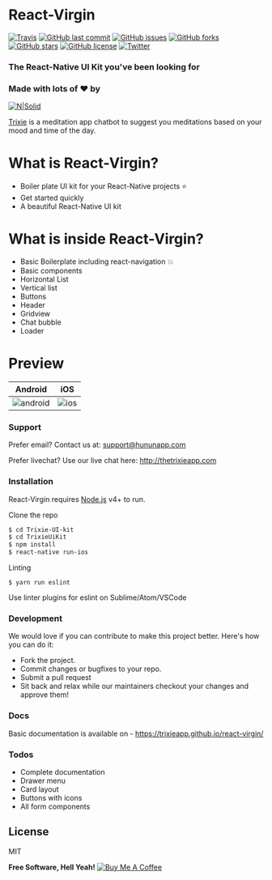 # React-Virgin
[![Travis](https://img.shields.io/travis/Trixieapp/react-virgin.svg)]()
[![GitHub last commit](https://img.shields.io/github/last-commit/Trixieapp/react-virgin.svg)]()
[![GitHub issues](https://img.shields.io/github/issues/Trixieapp/react-virgin.svg)](https://github.com/Trixieapp/react-virgin/issues)
[![GitHub forks](https://img.shields.io/github/forks/Trixieapp/react-virgin.svg)](https://github.com/Trixieapp/react-virgin/network)
[![GitHub stars](https://img.shields.io/github/stars/Trixieapp/react-virgin.svg)](https://github.com/Trixieapp/react-virgin/stargazers)
[![GitHub license](https://img.shields.io/github/license/Trixieapp/react-virgin.svg)](https://github.com/Trixieapp/react-virgin/blob/master/LICENSE)
[![Twitter](https://img.shields.io/twitter/url/https/github.com/Trixieapp/react-virgin.svg?style=social)](https://twitter.com/intent/tweet?text=Wow:&url=https%3A%2F%2Fgithub.com%2FTrixieapp%2Freact-virgin)


### The React-Native UI Kit you've been looking for

### Made with lots of :heart: by

[![N|Solid](http://thetrixieapp.com/img/hunun-logo-text.png)](http://thetrixieapp.com)

[Trixie](http://thetrixieapp.com) is a meditation app chatbot to suggest you meditations based on your mood and time of the day.

# What is React-Virgin?

  - Boiler plate UI kit for your React-Native projects :star:
  - Get started quickly
  - A beautiful React-Native UI kit

# What is inside React-Virgin?

  - Basic Boilerplate including react-navigation :boom:
  - Basic components
  - Horizontal List
  - Vertical list
  - Buttons
  - Header
  - Gridview
  - Chat bubble
  - Loader

 # Preview

| Android | iOS |
| ------ | ------ |
| ![android](https://media.giphy.com/media/l4EoMbtLTodEdPCF2/giphy.gif) | ![ios](https://media.giphy.com/media/l4EoT1RuvPfkqyNZC/giphy.gif) |

### Support

Prefer email? Contact us at: support@hununapp.com

Prefer livechat? Use our live chat here: http://thetrixieapp.com


### Installation

React-Virgin requires [Node.js](https://nodejs.org/) v4+ to run.

Clone the repo

```sh
$ cd Trixie-UI-kit
$ cd TrixieUiKit
$ npm install
$ react-native run-ios
```

Linting
```
$ yarn run eslint
```
Use linter plugins for eslint on Sublime/Atom/VSCode

### Development

We would love if you can contribute to make this project better. Here's how you can do it:

 - Fork the project.
 - Commit changes or bugfixes to your repo.
 - Submit a pull request
 - Sit back and relax while our maintainers checkout your changes and approve them!

### Docs

Basic documentation is available on - https://trixieapp.github.io/react-virgin/

### Todos

 - Complete documentation
 - Drawer menu
 - Card layout
 - Buttons with icons
 - All form components

License
----

MIT


**Free Software, Hell Yeah!**
<a href="https://www.buymeacoffee.com/sooraj" target="_blank"><img src="https://www.buymeacoffee.com/assets/img/custom_images/orange_img.png" alt="Buy Me A Coffee" style="height: auto !important;width: auto !important;" ></a>

